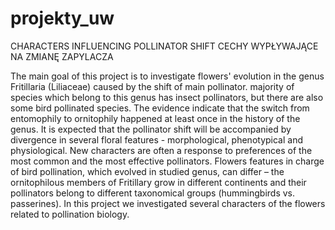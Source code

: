 # projekty_uw

CHARACTERS INFLUENCING POLLINATOR SHIFT
CECHY WYPŁYWAJĄCE NA ZMIANĘ ZAPYLACZA

The main goal of this project is to investigate flowers' evolution in the genus Fritillaria (Liliaceae) caused by the shift of main pollinator. majority of species which belong to this genus has insect pollinators, but there are also some bird pollinated species. The evidence indicate that the switch from entomophily to ornitophily happened at least once in the history of the genus. It is expected that the pollinator shift will be accompanied by divergence in several floral
features - morphological, phenotypical and physiological. New characters are often a response to preferences of the most common and the most effective pollinators. Flowers features in charge of bird pollination, which evolved in studied genus, can differ – the ornitophilous members of Fritillary grow in different continents and their pollinators belong to different taxonomical groups (hummingbirds vs. passerines). In this project we investigated  several characters of the flowers related to pollination biology.
